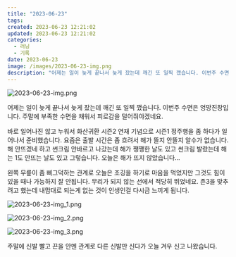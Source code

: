 ```yaml
---
title: "2023-06-23"
tags:
created: 2023-06-23 12:21:02
updated: 2023-06-23 12:21:02
categories:
  - 러닝
  - 기록
date: 2023-06-23
image: /images/2023-06-23-img.png
description: "어제는 일이 늦게 끝나서 늦게 잤는데 깨긴 또 일찍 깼습니다. 이번주 수면은 엉망진창입니다. 주말에 부족한 수면을 채워서 피로감을 덜어줘야겠네요. 바로 일어나진 않고 누워서 화산귀환 시즌2 연재 기념으로 시즌1 정주행을 좀 하다가 일어나서 준비했습니다. 요즘은 출발 시간은 좀 흐려서 해"
---
```


![2023-06-23-img.png](/images/2023-06-23-img.png)
 
 

어제는 일이 늦게 끝나서 늦게 잤는데 깨긴 또 일찍 깼습니다. 이번주 수면은 엉망진창입니다. 주말에 부족한 수면을 채워서 피로감을 덜어줘야겠네요.

바로 일어나진 않고 누워서 화산귀환 시즌2 연재 기념으로 시즌1 정주행을 좀 하다가 일어나서 준비했습니다. 요즘은 출발 시간은 좀 흐려서 해가 뜰지 안뜰지 알수가 없습니다. 해 안뜨겠네 하고 썬크림 안바르고 나갔는데 해가 쨍쨍한 날도 있고 썬크림 발랐는데 해는 1도 안뜨는 날도 있고 그렇습니다. 오늘은 해가 뜨지 않았습니다...

왼쪽 무릎이 좀 삐그덕하는 관계로 오늘은 조깅을 하기로 마음을 먹었지만 그것도 힘이 있을 때나 가능하지 잘 안됩니다. 무리가 되지 않는 선에서 적당히 뛰었네요. 존3을 맞추려고 했는데 내맘대로 되는게 없는 것이 인생인걸 다시금 느끼게 됩니다.

 
 ![2023-06-23-img_1.png](/images/2023-06-23-img_1.png)
 
 

 
 ![2023-06-23-img_2.png](/images/2023-06-23-img_2.png)
 
 

 
 ![2023-06-23-img_3.png](/images/2023-06-23-img_3.png)
 
 

주말에 신발 빨고 끈을 안멘 관계로 다른 신발만 신다가 오늘 겨우 신고 나왔습니다.
